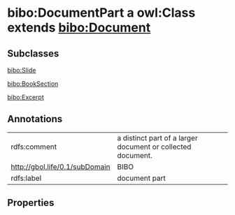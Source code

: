 # bibo:DocumentPart a owl:Class extends [bibo:Document](/ontology/bibo/Document)

## Subclasses

[bibo:Slide](/ontology/bibo/Slide)

[bibo:BookSection](/ontology/bibo/BookSection)

[bibo:Excerpt](/ontology/bibo/Excerpt)

## Annotations

|||
|-----|-----|
|rdfs:comment|a distinct part of a larger document or collected document.|
|<http://gbol.life/0.1/subDomain>|BIBO|
|rdfs:label|document part|

## Properties

